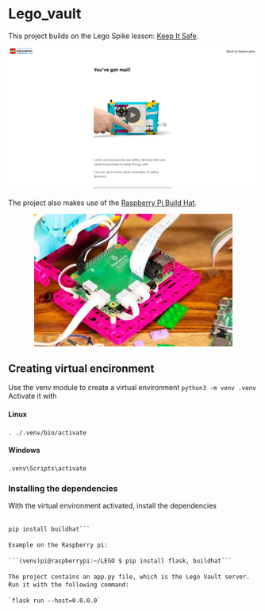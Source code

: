 # Lego_vault
This project builds on the Lego Spike lesson: [Keep It Safe](https://education.lego.com/en-au/lessons/prime-kickstart-a-business/keep-it-safe/). 

![Image of lesson 7 from Lego Education](images/Lesson_7.png "Lego Education's lesson 7")


The project also makes use of the [Raspberry Pi Build Hat](https://www.raspberrypi.com/products/build-hat/).
<p align="center">
  <img src="images/build-hat.jpg" alt="Picture" width="400" style="margin: 0 auto" /></img>
</p>

## Creating virtual encironment
Use the venv module to create a virtual environment
`python3 -m venv .venv`
Activate it with
#### Linux
`. ./.venv/bin/activate`
#### Windows
`.venv\Scripts\activate`

### Installing the dependencies
With the virtual environment activated, install the dependencies

```pip install flask

pip install buildhat```

Example on the Raspberry pi:

```(venv)pi@raspberrypi:~/LEGO $ pip install flask, buildhat```

The project contains an app.py file, which is the Lego Vault server. Run it with the following command:

`flask run --host=0.0.0.0`
